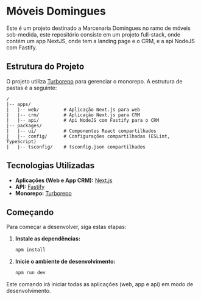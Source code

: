 # Móveis Domingues

Este é um projeto destinado a Marcenaria Domingues no ramo de móveis sob-medida, este repositório consiste em um projeto full-stack, onde contém um app NextJS, onde tem a landing page e o CRM, e a api NodeJS com Fastify.

## Estrutura do Projeto

O projeto utiliza [Turborepo](httpss://turbo.build/repo) para gerenciar o monorepo. A estrutura de pastas é a seguinte:

```
/
|-- apps/
|   |-- web/         # Aplicação Next.js para web
|   |-- crm/         # Aplicação Next.js para CRM
|   |-- api/         # Api NodeJS com Fastify para o CRM
|-- packages/
|   |-- ui/          # Componentes React compartilhados
|   |-- config/      # Configurações compartilhadas (ESLint, TypeScript)
|   |-- tsconfig/    # tsconfig.json compartilhados
```

## Tecnologias Utilizadas

*   **Aplicações (Web e App CRM):** [Next.js](httpss://nextjs.org/)
*   **API:** [Fastify](httpss://www.fastify.io/)
*   **Monorepo:** [Turborepo](httpss://turbo.build/repo)

## Começando

Para começar a desenvolver, siga estas etapas:

1.  **Instale as dependências:**

    ```bash
    npm install
    ```

2.  **Inicie o ambiente de desenvolvimento:**

    ```bash
    npm run dev
    ```

Este comando irá iniciar todas as aplicações (web, app e api) em modo de desenvolvimento.
